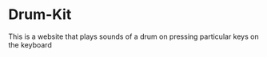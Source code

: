 # Drum-Kit  
This is a website that plays sounds of a drum on pressing particular keys on the keyboard
